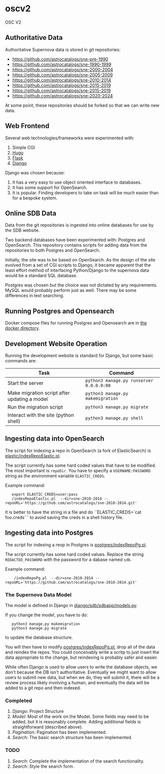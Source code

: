 # oscv2
OSC V2

## Authoritative Data

Authoritative Supernova data is stored in git repositories:

* https://github.com/astrocatalogs/sne-pre-1990
* https://github.com/astrocatalogs/sne-1990-1999
* https://github.com/astrocatalogs/sne-2000-2004
* https://github.com/astrocatalogs/sne-2005-2009
* https://github.com/astrocatalogs/sne-2010-2014
* https://github.com/astrocatalogs/sne-2015-2019
* https://github.com/astrocatalogs/sne-2015-2019
* https://github.com/astrocatalogs/sne-2020-2024

At some point, these repositories should be forked so that we can 
write new data.

## Web Frontend

Several web technologies/frameworks were experimented with:

1. Simple CGI 
2. [Hugo](https://gohugo.io/)
3. [Flask](https://flask.palletsprojects.com/en/2.3.x/)
4. [Django](https://www.djangoproject.com/)

Django was chosen because:

1. It has a very easy to use object oriented interface to databases.
2. It has some support for OpenSearch.
3. It is popular. Finding developers to take on task will be much easier than for a bespoke system.

## Online SDB Data

Data from the git repositories is ingested into online databases for use by the SDB website.

Two backend databases have been experimented with: Postgres and OpenSearch. This
repository contains scripts for adding data from the repositories to both Postgres
and OpenSearch.

Initially, the site was to be based on OpenSearch. As the design of the site evolved from
a set of CGI scripts to Django, it became apparent that the least effort method of interfacing
Python/Django to the supernova data would be a standard SQL database.

Postgres was chosen but the choice was not dictated by any requirements. MySQL would probably perform just as well. There may be some differences in text searching. 

## Running Postgres and Opensearch

Docker compose files for running Postgres and Opensearch are in [the docker directory](docker/).

## Development Website Operation

Running the development website is standard for Django, but some basic commands are:


|Task   | Command|
|-------|--------|
|Start the server | `python3 manage.py runserver 0.0.0.0:80` |
|Make migration script after updating a model | `python3 manage.py makemigration` |
|Run the migration script | `python3 manage.py migrate` |
|Interact with the site (python shell) | `python3 manage.py shell` |


## Ingesting data into OpenSearch

The script for indexing a repo in OpenSearch (a fork of ElasticSearch) is [elastic/indexRepoElastic.pl](elastic/indexRepoElastic.pl).

The script currently has some hard coded values that have to be modified. The most important is `repoDir`. You have to specify
a `USERNAME:PASSWORD` string as the environment variable `ELASTIC_CREDS`.

Example command:
```
   export ELASTIC_CREDS=user:pass
   /indexRepoElastic.pl  --dir=sne-2010-2014 --repoURL='https://github.com/astrocatalogs/sne-2010-2014.git'

```
It is better to have the string in a file and do ``ELASTIC_CREDS=`cat foo.creds``` to avoid saving the creds in a shell history file.

## Ingesting data into Postgres

The script for indexing a reop in Postgres is [postgres/indexRepoPg.pl](postgres/indexRepoPg.pl).

The script currently has some hard coded values. Replace the string `REDACTED_PASSWORD` with the password for a dabase named `sdb`.

Example command:
```
    /indexRepoPg.pl  --dir=sne-2010-2014 --repoURL='https://github.com/astrocatalogs/sne-2010-2014.git'
```

### The Supernova Data Model

The model is defined in Django in [django/sdb/sdbapp/models.py](django/sdb/sdbapp/models.py).

If you change the model, you have to do:
```
   python3 manage.py makemigration
   python3 manage.py migrate
```

to update the database structure.

You will then have to modify [postgres/indexRepoPg.pl](postgres/indexRepoPg.pl), drop all of the data and reindex the repos. You could conceivably write a scritp to just insert the data appropriate to the change, but reindexing is probably safer and easier.

While often Django is used to allow users to write the database objects, we don't because the DB isn't
authoritative. Eventually we might want to allow users to submit new data, but when we do, they will
submit it, there will be a review process likely involving a human, and eventually the data will be
added to a git repo and then indexed.

### Completed

1. *Django:* Project Structure
2. *Model:* Most of the work on the Model. Some fields may need to be added, but it is reasonably complete. Adding additional fields is straightforward (described above).
3. *Pagination:* Pagination has been implemented. 
4. *Search:* The basic search structure has been implemented.

### TODO

1. *Search:* Complete the implementation of the search functionality.
2. *Search:* Style the search form.
